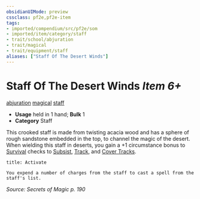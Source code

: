 ```yaml
---
obsidianUIMode: preview
cssclass: pf2e,pf2e-item
tags:
- imported/compendium/src/pf2e/som
- imported/item/category/staff
- trait/school/abjuration
- trait/magical
- trait/equipment/staff
aliases: ["Staff Of The Desert Winds"]
---
```

# Staff Of The Desert Winds *Item 6+*  
[abjuration](abjuration.md)  [magical](magical.md)  [staff](rules/traits/staff.md)  

- **Usage** held in 1 hand; **Bulk** 1
- **Category** Staff

This crooked staff is made from twisting acacia wood and has a sphere of rough sandstone embedded in the top, to channel the magic of the desert. When wielding this staff in deserts, you gain a +1 circumstance bonus to [Survival](../../skills.md#Survival) checks to [Subsist](subsist.md), [Track](track.md), and [Cover Tracks](cover-tracks.md).

```ad-embed-ability
title: Activate

You expend a number of charges from the staff to cast a spell from the staff's list.
```

*Source: Secrets of Magic p. 190*